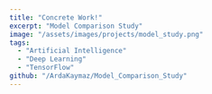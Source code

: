 ```yaml
---
title: "Concrete Work!"
excerpt: "Model Comparison Study"
image: "/assets/images/projects/model_study.png"
tags: 
  - "Artificial Intelligence"
  - "Deep Learning"
  - "TensorFlow"
github: "/ArdaKaymaz/Model_Comparison_Study"
---
```

